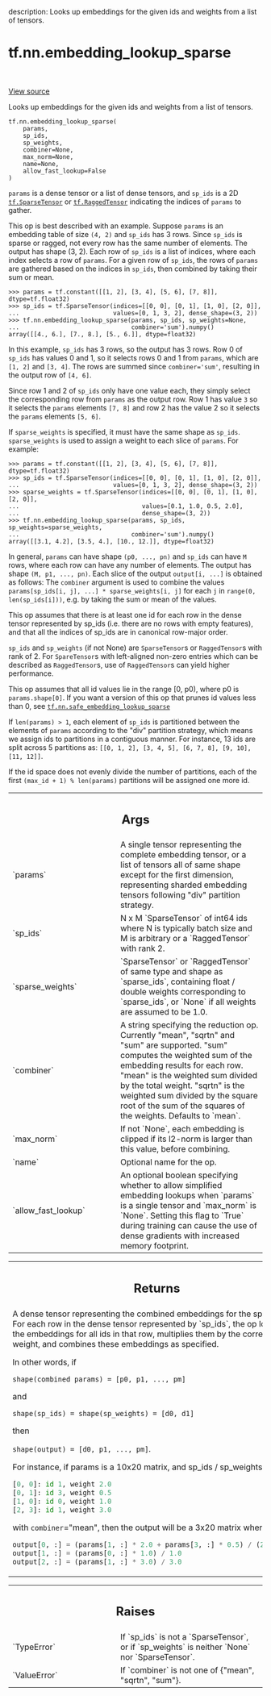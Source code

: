 description: Looks up embeddings for the given ids and weights from a list of tensors.

<div itemscope itemtype="http://developers.google.com/ReferenceObject">
<meta itemprop="name" content="tf.nn.embedding_lookup_sparse" />
<meta itemprop="path" content="Stable" />
</div>

# tf.nn.embedding_lookup_sparse

<!-- Insert buttons and diff -->

<table class="tfo-notebook-buttons tfo-api nocontent" align="left">

</table>

<a target="_blank" class="external" href="/code/stable/tensorflow/python/ops/embedding_ops.py">View source</a>



Looks up embeddings for the given ids and weights from a list of tensors.


<pre class="devsite-click-to-copy prettyprint lang-py tfo-signature-link">
<code>tf.nn.embedding_lookup_sparse(
    params,
    sp_ids,
    sp_weights,
    combiner=None,
    max_norm=None,
    name=None,
    allow_fast_lookup=False
)
</code></pre>



<!-- Placeholder for "Used in" -->

`params` is a dense tensor or a list of dense tensors, and `sp_ids` is a 2D
<a href="../../tf/sparse/SparseTensor.md"><code>tf.SparseTensor</code></a> or <a href="../../tf/RaggedTensor.md"><code>tf.RaggedTensor</code></a> indicating the indices of `params` to
gather.

This op is best described with an example. Suppose `params` is an embedding
table of size `(4, 2)` and `sp_ids` has 3 rows. Since `sp_ids` is sparse or
ragged, not every row has the same number of elements. The output has shape
(3, 2). Each row of `sp_ids` is a list of indices, where each index selects a
row of `params`. For a given row of `sp_ids`, the rows of `params` are
gathered based on the indices in `sp_ids`, then combined by taking their sum
or mean.

```
>>> params = tf.constant([[1, 2], [3, 4], [5, 6], [7, 8]], dtype=tf.float32)
>>> sp_ids = tf.SparseTensor(indices=[[0, 0], [0, 1], [1, 0], [2, 0]],
...                          values=[0, 1, 3, 2], dense_shape=(3, 2))
>>> tf.nn.embedding_lookup_sparse(params, sp_ids, sp_weights=None,
...                               combiner='sum').numpy()
array([[4., 6.], [7., 8.], [5., 6.]], dtype=float32)
```

In this example, `sp_ids` has 3 rows, so the output has 3 rows. Row 0 of
`sp_ids` has values 0 and 1, so it selects rows 0 and 1 from `params`, which
are `[1, 2]` and `[3, 4]`. The rows are summed since `combiner='sum'`,
resulting in the output row of `[4, 6]`.

Since row 1 and 2 of `sp_ids` only have one value each, they simply select the
corresponding row from `params` as the output row. Row 1 has value `3` so
it selects the `params` elements `[7, 8]` and row 2 has the value 2 so it
selects the `params` elements `[5, 6]`.

If `sparse_weights` is specified, it must have the same shape as `sp_ids`.
`sparse_weights` is used to assign a weight to each slice of `params`. For
example:

```
>>> params = tf.constant([[1, 2], [3, 4], [5, 6], [7, 8]], dtype=tf.float32)
>>> sp_ids = tf.SparseTensor(indices=[[0, 0], [0, 1], [1, 0], [2, 0]],
...                          values=[0, 1, 3, 2], dense_shape=(3, 2))
>>> sparse_weights = tf.SparseTensor(indices=[[0, 0], [0, 1], [1, 0], [2, 0]],
...                                  values=[0.1, 1.0, 0.5, 2.0],
...                                  dense_shape=(3, 2))
>>> tf.nn.embedding_lookup_sparse(params, sp_ids, sp_weights=sparse_weights,
...                               combiner='sum').numpy()
array([[3.1, 4.2], [3.5, 4.], [10., 12.]], dtype=float32)
```

In general, `params` can have shape `(p0, ..., pn)` and `sp_ids` can have `M`
rows, where each row can have any number of elements. The output has shape
`(M, p1, ..., pn)`. Each slice of the output `output[i, ...]` is obtained as
follows: The `combiner` argument is used to combine the values
`params[sp_ids[i, j], ...] * sparse_weights[i, j]` for each `j` in `range(0,
len(sp_ids[i]))`, e.g. by taking the sum or mean of the values.

This op assumes that there is at least one id for each row in the dense tensor
represented by sp_ids (i.e. there are no rows with empty features), and that
all the indices of sp_ids are in canonical row-major order.

`sp_ids` and `sp_weights` (if not None) are `SparseTensor`s or `RaggedTensor`s
with rank of 2. For `SpareTensor`s with left-aligned non-zero entries which
can be described as `RaggedTensor`s, use of `RaggedTensor`s can yield higher
performance.

This op assumes that all id values lie in the range [0, p0), where p0
is `params.shape[0]`. If you want a version of this op that prunes id values
less than 0, see <a href="../../tf/nn/safe_embedding_lookup_sparse.md"><code>tf.nn.safe_embedding_lookup_sparse</code></a>

If `len(params) > 1`, each element of `sp_ids` is partitioned between the
elements of `params` according to the "div" partition strategy, which means we
assign ids to partitions in a contiguous manner. For instance, 13 ids are
split across 5 partitions as:
`[[0, 1, 2], [3, 4, 5], [6, 7, 8], [9, 10], [11, 12]]`.

If the id space does not evenly divide the number of partitions, each of the
first `(max_id + 1) % len(params)` partitions will be assigned one more id.

<!-- Tabular view -->
 <table class="responsive fixed orange">
<colgroup><col width="214px"><col></colgroup>
<tr><th colspan="2"><h2 class="add-link">Args</h2></th></tr>

<tr>
<td>
`params`<a id="params"></a>
</td>
<td>
A single tensor representing the complete embedding tensor, or a
list of tensors all of same shape except for the first dimension,
representing sharded embedding tensors following "div" partition strategy.
</td>
</tr><tr>
<td>
`sp_ids`<a id="sp_ids"></a>
</td>
<td>
N x M `SparseTensor` of int64 ids where N is typically batch size
and M is arbitrary or a `RaggedTensor` with rank 2.
</td>
</tr><tr>
<td>
`sparse_weights`<a id="sparse_weights"></a>
</td>
<td>
`SparseTensor` or `RaggedTensor` of same type and shape as
`sparse_ids`, containing float / double weights corresponding to
`sparse_ids`, or `None` if all weights are assumed to be 1.0.
</td>
</tr><tr>
<td>
`combiner`<a id="combiner"></a>
</td>
<td>
A string specifying the reduction op. Currently "mean", "sqrtn"
and "sum" are supported. "sum" computes the weighted sum of the embedding
results for each row. "mean" is the weighted sum divided by the total
weight. "sqrtn" is the weighted sum divided by the square root of the sum
of the squares of the weights. Defaults to `mean`.
</td>
</tr><tr>
<td>
`max_norm`<a id="max_norm"></a>
</td>
<td>
If not `None`, each embedding is clipped if its l2-norm is larger
than this value, before combining.
</td>
</tr><tr>
<td>
`name`<a id="name"></a>
</td>
<td>
Optional name for the op.
</td>
</tr><tr>
<td>
`allow_fast_lookup`<a id="allow_fast_lookup"></a>
</td>
<td>
An optional boolean specifying whether to allow
simplified embedding lookups when `params` is a single tensor and
`max_norm` is `None`. Setting this flag to `True` during training can
cause the use of dense gradients with increased memory footprint.
</td>
</tr>
</table>



<!-- Tabular view -->
 <table class="responsive fixed orange">
<colgroup><col width="214px"><col></colgroup>
<tr><th colspan="2"><h2 class="add-link">Returns</h2></th></tr>
<tr class="alt">
<td colspan="2">
A dense tensor representing the combined embeddings for the
sparse ids. For each row in the dense tensor represented by `sp_ids`, the op
looks up the embeddings for all ids in that row, multiplies them by the
corresponding weight, and combines these embeddings as specified.

In other words, if

  `shape(combined params) = [p0, p1, ..., pm]`

and

  `shape(sp_ids) = shape(sp_weights) = [d0, d1]`

then

  `shape(output) = [d0, p1, ..., pm]`.

For instance, if params is a 10x20 matrix, and sp_ids / sp_weights are

  ```python
  [0, 0]: id 1, weight 2.0
  [0, 1]: id 3, weight 0.5
  [1, 0]: id 0, weight 1.0
  [2, 3]: id 1, weight 3.0
  ```

with `combiner`="mean", then the output will be a 3x20 matrix where

  ```python
  output[0, :] = (params[1, :] * 2.0 + params[3, :] * 0.5) / (2.0 + 0.5)
  output[1, :] = (params[0, :] * 1.0) / 1.0
  output[2, :] = (params[1, :] * 3.0) / 3.0
  ```
</td>
</tr>

</table>



<!-- Tabular view -->
 <table class="responsive fixed orange">
<colgroup><col width="214px"><col></colgroup>
<tr><th colspan="2"><h2 class="add-link">Raises</h2></th></tr>

<tr>
<td>
`TypeError`<a id="TypeError"></a>
</td>
<td>
If `sp_ids` is not a `SparseTensor`, or if `sp_weights` is
neither `None` nor `SparseTensor`.
</td>
</tr><tr>
<td>
`ValueError`<a id="ValueError"></a>
</td>
<td>
If `combiner` is not one of {"mean", "sqrtn", "sum"}.
</td>
</tr>
</table>

